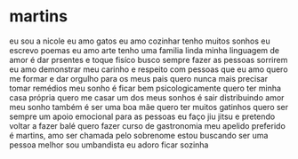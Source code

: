 # martins
eu sou a nicole
eu amo gatos 
eu amo cozinhar
tenho muitos sonhos
eu escrevo poemas
eu amo arte
tenho uma familia linda
minha linguagem de amor é dar prsentes e toque fisíco
busco sempre fazer as pessoas sorrirem
eu amo demonstrar meu carinho e respeito com pessoas que eu amo 
quero me formar e dar orgulho para os meus pais 
quero nunca mais precisar tomar remédios
meu sonho é ficar bem psicologicamente
quero ter minha casa própria
quero me casar 
um dos meus sonhos é sair distribuindo amor 
meu sonho também é ser uma boa mãe 
quero ter muitos gatinhos 
quero ser sempre um apoio emocional para as pessoas 
eu faço jiu jitsu e pretendo voltar a fazer balé
quero fazer curso de gastronomia
meu apelido preferido é martins, amo ser chamada pelo sobrenome
estou buscando ser uma pessoa melhor 
sou umbandista 
eu adoro ficar sozinha 
